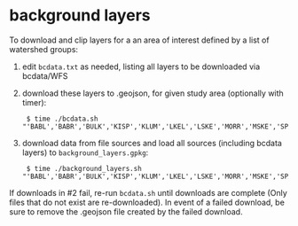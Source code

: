 # background layers

To download and clip layers for a an area of interest defined by a list of watershed groups:

1. edit `bcdata.txt` as needed, listing all layers to be downloaded via bcdata/WFS
2. download these layers to .geojson, for given study area (optionally with timer):
	
		$ time ./bcdata.sh "'BABL','BABR','BULK','KISP','KLUM','LKEL','LSKE','MORR','MSKE','SPAT','SUST','TAKL','USKE','ZYMO'"

3. download data from file sources and load all sources (including bcdata layers) to `background_layers.gpkg`:
		
		$ time ./background_layers.sh "'BABL','BABR','BULK','KISP','KLUM','LKEL','LSKE','MORR','MSKE','SPAT','SUST','TAKL','USKE','ZYMO'"

If downloads in #2 fail, re-run `bcdata.sh` until downloads are complete (Only files that do not exist are re-downloaded). In event of a failed download, be sure to remove the .geojson file created by the failed download.